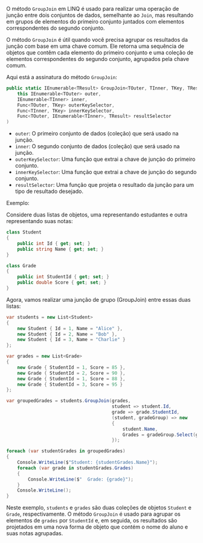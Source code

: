 O método `GroupJoin` em LINQ é usado para realizar uma operação de junção entre dois conjuntos de dados, semelhante ao `Join`, mas resultando em grupos de elementos do primeiro conjunto juntados com elementos correspondentes do segundo conjunto.

O método `GroupJoin` é útil quando você precisa agrupar os resultados da junção com base em uma chave comum. Ele retorna uma sequência de objetos que contêm cada elemento do primeiro conjunto e uma coleção de elementos correspondentes do segundo conjunto, agrupados pela chave comum.

Aqui está a assinatura do método `GroupJoin`:

```csharp
public static IEnumerable<TResult> GroupJoin<TOuter, TInner, TKey, TResult>(
    this IEnumerable<TOuter> outer,
    IEnumerable<TInner> inner,
    Func<TOuter, TKey> outerKeySelector,
    Func<TInner, TKey> innerKeySelector,
    Func<TOuter, IEnumerable<TInner>, TResult> resultSelector
)
```

- `outer`: O primeiro conjunto de dados (coleção) que será usado na junção.
- `inner`: O segundo conjunto de dados (coleção) que será usado na junção.
- `outerKeySelector`: Uma função que extrai a chave de junção do primeiro conjunto.
- `innerKeySelector`: Uma função que extrai a chave de junção do segundo conjunto.
- `resultSelector`: Uma função que projeta o resultado da junção para um tipo de resultado desejado.

Exemplo:

Considere duas listas de objetos, uma representando estudantes e outra representando suas notas:

```csharp
class Student
{
    public int Id { get; set; }
    public string Name { get; set; }
}

class Grade
{
    public int StudentId { get; set; }
    public double Score { get; set; }
}
```

Agora, vamos realizar uma junção de grupo (GroupJoin) entre essas duas listas:

```csharp
var students = new List<Student>
{
    new Student { Id = 1, Name = "Alice" },
    new Student { Id = 2, Name = "Bob" },
    new Student { Id = 3, Name = "Charlie" }
};

var grades = new List<Grade>
{
    new Grade { StudentId = 1, Score = 85 },
    new Grade { StudentId = 2, Score = 90 },
    new Grade { StudentId = 1, Score = 88 },
    new Grade { StudentId = 3, Score = 95 }
};

var groupedGrades = students.GroupJoin(grades,
                                       student => student.Id,
                                       grade => grade.StudentId,
                                       (student, gradeGroup) => new
                                       {
                                           student.Name,
                                           Grades = gradeGroup.Select(g => g.Score)
                                       });

foreach (var studentGrades in groupedGrades)
{
    Console.WriteLine($"Student: {studentGrades.Name}");
    foreach (var grade in studentGrades.Grades)
    {
        Console.WriteLine($"  Grade: {grade}");
    }
    Console.WriteLine();
}
```

Neste exemplo, `students` e `grades` são duas coleções de objetos `Student` e `Grade`, respectivamente. O método `GroupJoin` é usado para agrupar os elementos de `grades` por `StudentId` e, em seguida, os resultados são projetados em uma nova forma de objeto que contém o nome do aluno e suas notas agrupadas.
